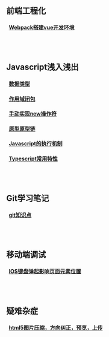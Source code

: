 ## 前端工程化
#### &nbsp;&nbsp;[Webpack搭建vue开发环境](https://github.com/YangGoldDragon/Blog/issues/15)
## <br/><br/>Javascript浅入浅出
#### &nbsp;&nbsp;[数据类型](https://github.com/YangGoldDragon/Blog/issues/8)
#### &nbsp;&nbsp;[作用域闭包](https://github.com/YangGoldDragon/Blog/issues/5)
#### &nbsp;&nbsp;[手动实现new操作符](https://github.com/YangGoldDragon/Blog/issues/1)
#### &nbsp;&nbsp;[原型原型链](https://github.com/YangGoldDragon/Blog/issues/4)
#### &nbsp;&nbsp;[Javascript的执行机制](https://github.com/YangGoldDragon/Blog/issues/6)
#### &nbsp;&nbsp;[Typescript常用特性](https://github.com/YangGoldDragon/Blog/issues/14)
## <br/><br/>Git学习笔记
#### &nbsp;&nbsp;[git知识点](https://github.com/YangGoldDragon/Blog/issues/7)
## <br/><br/>移动端调试
#### &nbsp;&nbsp;[IOS键盘弹起影响页面元素位置](https://github.com/YangGoldDragon/Blog/issues/9)
## <br/><br/>疑难杂症
#### &nbsp;&nbsp;[html5图片压缩，方向纠正，预览，上传](https://github.com/YangGoldDragon/Blog/issues/10)
